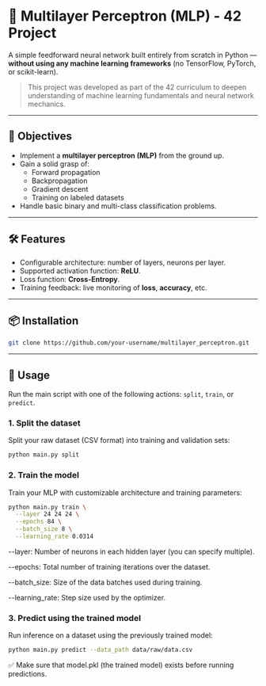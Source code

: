 # 🧠 Multilayer Perceptron (MLP) - 42 Project

A simple feedforward neural network built entirely from scratch in Python — **without using any machine learning frameworks** (no TensorFlow, PyTorch, or scikit-learn).

> This project was developed as part of the 42 curriculum to deepen understanding of machine learning fundamentals and neural network mechanics.

---

## 🚀 Objectives

- Implement a **multilayer perceptron (MLP)** from the ground up.
- Gain a solid grasp of:
  - Forward propagation
  - Backpropagation
  - Gradient descent
  - Training on labeled datasets
- Handle basic binary and multi-class classification problems.

---

## 🛠️ Features

- Configurable architecture: number of layers, neurons per layer.
- Supported activation function: **ReLU**.
- Loss function: **Cross-Entropy**.
- Training feedback: live monitoring of **loss**, **accuracy**, etc.

---

## 📦 Installation

```bash
git clone https://github.com/your-username/multilayer_perceptron.git
```
---

## 🔧 Usage

Run the main script with one of the following actions: `split`, `train`, or `predict`.

### 1. Split the dataset

Split your raw dataset (CSV format) into training and validation sets:

```bash
python main.py split
```

### 2. Train the model

Train your MLP with customizable architecture and training parameters:

```bash
python main.py train \
  --layer 24 24 24 \
  --epochs 84 \
  --batch_size 8 \
  --learning_rate 0.0314
```

--layer: Number of neurons in each hidden layer (you can specify multiple).

--epochs: Total number of training iterations over the dataset.

--batch_size: Size of the data batches used during training.

--learning_rate: Step size used by the optimizer.

### 3. Predict using the trained model

Run inference on a dataset using the previously trained model:

```bash
python main.py predict --data_path data/raw/data.csv
```

✅ Make sure that model.pkl (the trained model) exists before running predictions.
